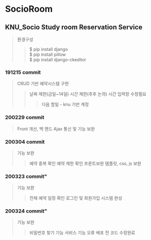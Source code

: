 # SocioRoom
## KNU_Socio Study room Reservation Service
>환경구성
>>$ pip install django  
>>$ pip install pillow  
>>$ pip install django-ckeditor

### 191215 commit
>CRUD 기반 예약시스템 구현
>>날짜 제한(금일~14일)
>>시간 제한(추후 논의)
>>시간 입력창 수정필요
>>>다음 할일 - knu 기반 계정

### 200229 commit
>Front 개선, 백 엔드 Ajax 통신 및 기능 보완

### 200304 commit
>기능 보완
>>예약 중복 확인
>>예약 제한 확인
>프론트보완
>>템플릿, css, js 보완

### 200323 commit"
>기능 보완
>>전체 예약 일정 확인
>>로그인 및 회원가입 시스템 완성

### 200324 commit"
>기능 보완
>>비밀번호 찾기 기능
>>서비스 기능 오류
>배포 전 코드 수정완료
